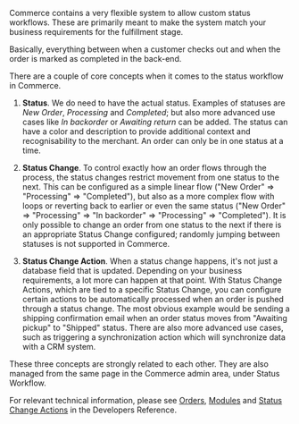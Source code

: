 Commerce contains a very flexible system to allow custom status workflows. These are primarily meant to make the system match your business requirements for the fulfillment stage. 

Basically, everything between when a customer checks out and when the order is marked as completed in the back-end.

There are a couple of core concepts when it comes to the status workflow in Commerce.

1. **Status**. We do need to have the actual status. Examples of statuses are _New Order_, _Processing_ and _Completed_; but also more advanced use cases like _In backorder_ or _Awaiting return_ can be added. The status can have a color and description to provide additional context and recognisability to the merchant. An order can only be in one status at a time.

2. **Status Change**. To control exactly how an order flows through the process, the status changes restrict movement from one status to the next. This can be configured as a simple linear flow ("New Order" => "Processing" => "Completed"), but also as a more complex flow with loops or reverting back to earlier or even the same status ("New Order" => "Processing" => "In backorder" => "Processing" => "Completed"). It is only possible to change an order from one status to the next if there is an appropriate Status Change configured; randomly jumping between statuses is not supported in Commerce.

3. **Status Change Action**. When a status change happens, it's not just a database field that is updated. Depending on your business requirements, a lot more can happen at that point. With Status Change Actions, which are tied to a specific Status Change, you can configure certain actions to be automatically processed when an order is pushed through a status change. The most obvious example would be sending a shipping confirmation email when an order status moves from "Awaiting pickup" to "Shipped" status. There are also more advanced use cases, such as triggering a synchronization action which will synchronize data with a CRM system.

These three concepts are strongly related to each other. They are also managed from the same page in the Commerce admin area, under Status Workflow.

For relevant technical information, please see [Orders](../Developer/Orders), [Modules](../Developer/Modules) and [Status Change Actions](../Developer/Status_Change_Actions) in the Developers Reference.
